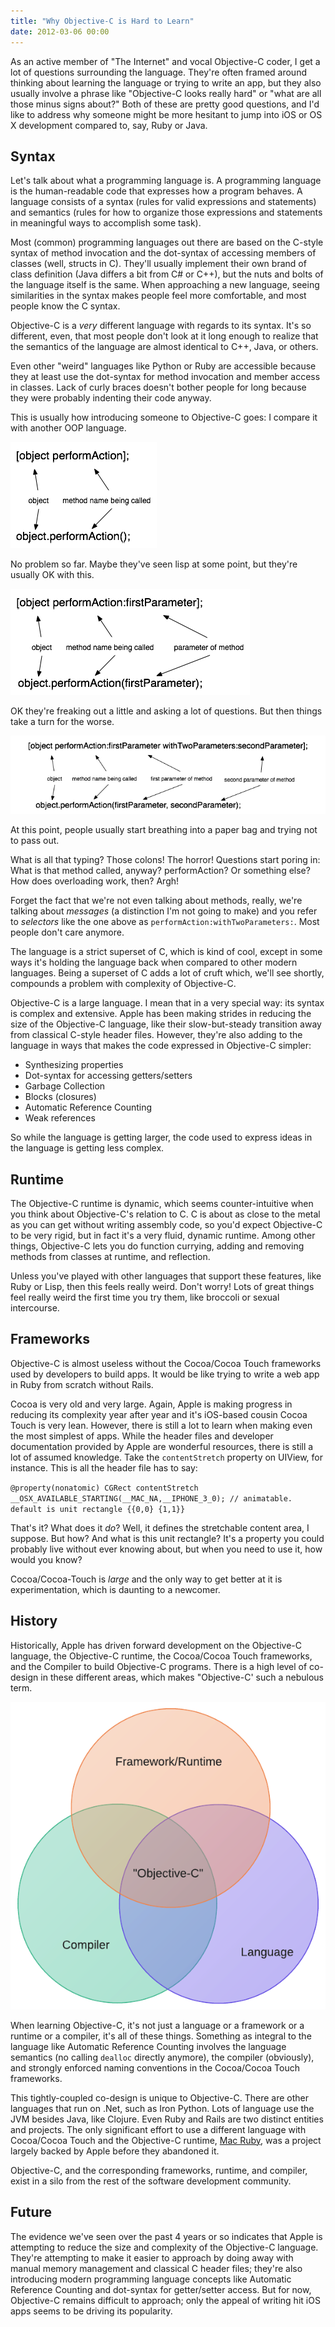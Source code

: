 ```yaml
---
title: "Why Objective-C is Hard to Learn"
date: 2012-03-06 00:00
---
```


<p>As an active member of "The Internet" and vocal Objective-C coder, I get a lot of questions surrounding the language. They're often framed around thinking about learning the language or trying to write an app, but they also usually involve a phrase like "Objective-C looks really hard" or "what are all those minus signs about?" Both of these are pretty good questions, and I'd like to address why someone might be more hesitant to jump into iOS or OS X development compared to, say, Ruby or Java.</p>

<p><!--more--></p>

<h2>Syntax</h2>

<p>Let's talk about what a programming language is. A programming language is the human-readable code that expresses how a program behaves. A language consists of a syntax (rules for valid expressions and statements) and semantics (rules for how to organize those expressions and statements in meaningful ways to accomplish some task).</p>

<p>Most (common) programming languages out there are based on the C-style syntax of method invocation and the dot-syntax of accessing members of classes (well, structs in C). They'll usually implement their own brand of class definition (Java differs a bit from C# or C++), but the nuts and bolts of the language itself is the same. When approaching a new language, seeing similarities in the syntax makes people feel more comfortable, and most people know the C syntax.</p>

<p>Objective-C is a <em>very</em> different language with regards to its syntax. It's so different, even, that most people don't look at it long enough to realize that the semantics of the language are almost identical to C++, Java, or others.</p>

<p>Even other "weird" languages like Python or Ruby are accessible because they at least use the dot-syntax for method invocation and member access in classes. Lack of curly braces doesn't bother people for long because they were probably indenting their code anyway.</p>

<p>This is usually how introducing someone to Objective-C goes: I compare it with another OOP language.</p>

<img src="/img/import/blog/2012/03/why-objective-c-is-hard/BB35154DBF0E4757B298980DBC675C94.png" class="img-responsive" />

<p>No problem so far. Maybe they've seen lisp at some point, but they're usually OK with this.</p>

<img src="/img/import/blog/2012/03/why-objective-c-is-hard/4C3E311ADD48447C8661256E7631D93B.png" class="img-responsive" />

<p>OK they're freaking out a little and asking a lot of questions. But then things take a turn for the worse.</p>

<img src="/img/import/blog/2012/03/why-objective-c-is-hard/1B1BE506A95641B8BE9A8076CBCBF42A.png" class="img-responsive" />

<p>At this point, people usually start breathing into a paper bag and trying not to pass out.</p>

<p>What is all that typing? Those colons! The horror! Questions start poring in: What is that method called, anyway? performAction? Or something else? How does overloading work, then? Argh!</p>

<p>Forget the fact that we're not even talking about methods, really, we're talking about <em>messages</em> (a distinction I'm not going to make) and you refer to <em>selectors</em> like the one above as <code>performAction:withTwoParameters:</code>. Most people don't care anymore.</p>

<p>The language is a strict superset of C, which is kind of cool, except in some ways it's holding the language back when compared to other modern languages. Being a superset of C adds a lot of cruft which, we'll see shortly, compounds a problem with complexity of Objective-C.</p>

<p>Objective-C is a large language. I mean that in a very special way: its syntax is complex and extensive. Apple has been making strides in reducing the size of the Objective-C language, like their slow-but-steady transition away from classical C-style header files. However, they're also adding to the language in ways that makes the code expressed in Objective-C simpler:</p>

<ul>

<li>Synthesizing properties</li>

<li>Dot-syntax for accessing getters/setters</li>

<li>Garbage Collection</li>

<li>Blocks (closures)</li>

<li>Automatic Reference Counting</li>

<li>Weak references</li>

</ul>

<div>So while the language is getting larger, the code used to express ideas in the language is getting less complex.</div>

<h2>Runtime</h2>

<p>The Objective-C runtime is dynamic, which seems counter-intuitive when you think about Objective-C's relation to C. C is about as close to the metal as you can get without writing assembly code, so you'd expect Objective-C to be very rigid, but in fact it's a very fluid, dynamic runtime. Among other things, Objective-C lets you do function currying, adding and removing methods from classes at runtime, and reflection.</p>

<p>Unless you've played with other languages that support these features, like Ruby or Lisp, then this feels really weird. Don't worry! Lots of great things feel really weird the first time you try them, like broccoli or sexual intercourse.</p>

<h2>Frameworks</h2>

<p>Objective-C is almost useless without the Cocoa/Cocoa Touch frameworks used by developers to build apps. It would be like trying to write a web app in Ruby from scratch without Rails.</p>

<p>Cocoa is very old and very large. Again, Apple is making progress in reducing its complexity year after year and it's iOS-based cousin Cocoa Touch is very lean. However, there is still a lot to learn when making even the most simplest of apps. While the header files and developer documentation provided by Apple are wonderful resources, there is still a lot of assumed knowledge. Take the <code>contentStretch</code> property on UIView, for instance. This is all the header file has to say:</p>

<p><code>@property(nonatomic) CGRect contentStretch __OSX_AVAILABLE_STARTING(__MAC_NA,__IPHONE_3_0); // animatable. default is unit rectangle {{0,0} {1,1}}</code></p>

<p>That's it? What does it <em>do</em>? Well, it defines the stretchable content area, I suppose. But how? And what is this unit rectangle? It's a property you could probably live without ever knowing about, but when you need to use it, how would you know?</p>

<p>Cocoa/Cocoa-Touch is <em>large</em> and the only way to get better at it is experimentation, which is daunting to a newcomer.</p>

<h2>History</h2>

<p>Historically, Apple has driven forward development on the Objective-C language, the Objective-C runtime, the Cocoa/Cocoa Touch frameworks, and the Compiler to build Objective-C programs. There is a high level of co-design in these different areas, which makes "Objective-C' such a nebulous term.</p>

<img src="/img/import/blog/2012/03/why-objective-c-is-hard/3C7737C2E5004C72B67B256432D08190.png" class="img-responsive" />

<p>When learning Objective-C, it's not just a language or a framework or a runtime or a compiler, it's all of these things. Something as integral to the language like Automatic Reference Counting involves the language semantics (no calling <code>dealloc</code> directly anymore), the compiler (obviously), and strongly enforced naming conventions in the Cocoa/Cocoa Touch frameworks.</p>

<p>This tightly-coupled co-design is unique to Objective-C. There are other languages that run on .Net, such as Iron Python. Lots of language use the JVM besides Java, like Clojure. Even Ruby and Rails are two distinct entities and projects. The only significant effort to use a different language with Cocoa/Cocoa Touch and the Objective-C runtime, <a href="http://www.macruby.org/" target="_blank">Mac Ruby</a>, was a project largely backed by Apple before they abandoned it.</p>

<p>Objective-C, and the corresponding frameworks, runtime, and compiler, exist in a silo from the rest of the software development community.</p>

<h2>Future</h2>

<p>The evidence we've seen over the past 4 years or so indicates that Apple is attempting to reduce the size and complexity of the Objective-C language. They're attempting to make it easier to approach by doing away with manual memory management and classical C header files; they're also introducing modern programming language concepts like Automatic Reference Counting and dot-syntax for getter/setter access. But for now, Objective-C remains difficult to approach; only the appeal of writing hit iOS apps seems to be driving its popularity.</p>

<!-- more -->

